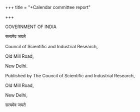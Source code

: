 +++
title = "+Calendar committee report"

+++

GOVERNMENT OF INDIA 

सत्यमेव जयते 

Council of Scientific and Industrial Research, 

Old Mill Road, 

New Delhi. 

Published by The Council of Scientific and Industrial Research, 

Old Mill Road, 

New Delhi, 

सत्यमेव जयते 

